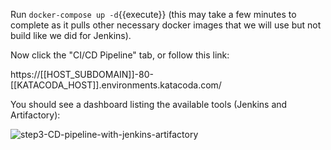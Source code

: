Run `docker-compose up -d`{{execute}} (this may take a few minutes to complete as it pulls other necessary docker images that we will use but not build like we did for Jenkins).

Now click the "CI/CD Pipeline" tab, or follow this link:

https://[[HOST_SUBDOMAIN]]-80-[[KATACODA_HOST]].environments.katacoda.com/

You should see a dashboard listing the available tools (Jenkins and Artifactory):

![step3-CD-pipeline-with-jenkins-artifactory](/manuelpais/courses/treating-your-pipeline-as-a-product/01-from-zero-to-delivery/assets/step3-CD-pipeline-with-jenkins-artifactory.png)
